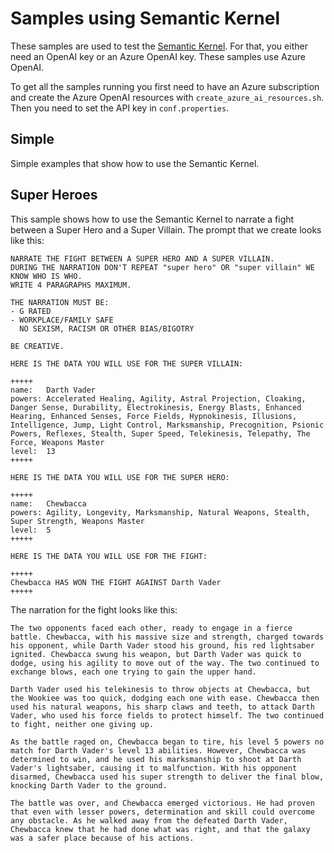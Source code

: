 # Samples using Semantic Kernel

These samples are used to test the [Semantic Kernel](https://github.com/microsoft/semantic-kernel).
For that, you either need an OpenAI key or an Azure OpenAI key.
These samples use Azure OpenAI.

To get all the samples running you first need to have an Azure subscription and create the Azure OpenAI resources with `create_azure_ai_resources.sh`.
Then you need to set the API key in `conf.properties`.

## Simple

Simple examples that show how to use the Semantic Kernel.

## Super Heroes

This sample shows how to use the Semantic Kernel to narrate a fight between a Super Hero and a Super Villain.
The prompt that we create looks like this:

```text
NARRATE THE FIGHT BETWEEN A SUPER HERO AND A SUPER VILLAIN.
DURING THE NARRATION DON'T REPEAT "super hero" OR "super villain" WE KNOW WHO IS WHO.
WRITE 4 PARAGRAPHS MAXIMUM.

THE NARRATION MUST BE:
- G RATED
- WORKPLACE/FAMILY SAFE
  NO SEXISM, RACISM OR OTHER BIAS/BIGOTRY

BE CREATIVE.

HERE IS THE DATA YOU WILL USE FOR THE SUPER VILLAIN:

+++++
name:   Darth Vader
powers: Accelerated Healing, Agility, Astral Projection, Cloaking, Danger Sense, Durability, Electrokinesis, Energy Blasts, Enhanced Hearing, Enhanced Senses, Force Fields, Hypnokinesis, Illusions, Intelligence, Jump, Light Control, Marksmanship, Precognition, Psionic Powers, Reflexes, Stealth, Super Speed, Telekinesis, Telepathy, The Force, Weapons Master
level:  13
+++++

HERE IS THE DATA YOU WILL USE FOR THE SUPER HERO:

+++++
name:   Chewbacca
powers: Agility, Longevity, Marksmanship, Natural Weapons, Stealth, Super Strength, Weapons Master
level:  5
+++++

HERE IS THE DATA YOU WILL USE FOR THE FIGHT:

+++++
Chewbacca HAS WON THE FIGHT AGAINST Darth Vader
+++++
```

The narration for the fight looks like this:

```text
The two opponents faced each other, ready to engage in a fierce battle. Chewbacca, with his massive size and strength, charged towards his opponent, while Darth Vader stood his ground, his red lightsaber ignited. Chewbacca swung his weapon, but Darth Vader was quick to dodge, using his agility to move out of the way. The two continued to exchange blows, each one trying to gain the upper hand.

Darth Vader used his telekinesis to throw objects at Chewbacca, but the Wookiee was too quick, dodging each one with ease. Chewbacca then used his natural weapons, his sharp claws and teeth, to attack Darth Vader, who used his force fields to protect himself. The two continued to fight, neither one giving up.

As the battle raged on, Chewbacca began to tire, his level 5 powers no match for Darth Vader's level 13 abilities. However, Chewbacca was determined to win, and he used his marksmanship to shoot at Darth Vader's lightsaber, causing it to malfunction. With his opponent disarmed, Chewbacca used his super strength to deliver the final blow, knocking Darth Vader to the ground.

The battle was over, and Chewbacca emerged victorious. He had proven that even with lesser powers, determination and skill could overcome any obstacle. As he walked away from the defeated Darth Vader, Chewbacca knew that he had done what was right, and that the galaxy was a safer place because of his actions.
```
